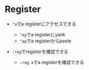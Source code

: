 # Register

* `"a`でa registerにアクセスできる
  * `"ay`でa registerにyank
  * `"ap`でa registerからpaste

* `:reg`でregisterを確認できる
  * `:reg a`でa registerを確認できる

